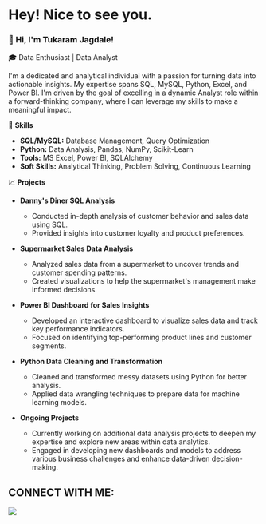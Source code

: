 # Hey! Nice to see you.

### 👋 Hi, I'm Tukaram Jagdale!

🎓 Data Enthusiast | Data Analyst

I'm a dedicated and analytical individual with a passion for turning data into actionable insights. My expertise spans SQL, MySQL, Python, Excel, and Power BI. I'm driven by the goal of excelling in a dynamic Analyst role within a forward-thinking company, where I can leverage my skills to make a meaningful impact.

🚀 **Skills**
- **SQL/MySQL:** Database Management, Query Optimization
- **Python:** Data Analysis, Pandas, NumPy, Scikit-Learn
- **Tools:** MS Excel, Power BI, SQLAlchemy
- **Soft Skills:** Analytical Thinking, Problem Solving, Continuous Learning

📈 **Projects**
- **Danny's Diner SQL Analysis**
  - Conducted in-depth analysis of customer behavior and sales data using SQL.
  - Provided insights into customer loyalty and product preferences.

- **Supermarket Sales Data Analysis**
  - Analyzed sales data from a supermarket to uncover trends and customer spending patterns.
  - Created visualizations to help the supermarket's management make informed decisions.

- **Power BI Dashboard for Sales Insights**
  - Developed an interactive dashboard to visualize sales data and track key performance indicators.
  - Focused on identifying top-performing product lines and customer segments.

- **Python Data Cleaning and Transformation**
  - Cleaned and transformed messy datasets using Python for better analysis.
  - Applied data wrangling techniques to prepare data for machine learning models.

- **Ongoing Projects**
  - Currently working on additional data analysis projects to deepen my expertise and explore new areas within data analytics.
  - Engaged in developing new dashboards and models to address various business challenges and enhance data-driven decision-making.

## **CONNECT WITH ME**:
<p align="left">
<a href = "https://www.linkedin.com/in/tkjagdale11/"><img src="https://img.shields.io/badge/LinkedIn-0077B5?style=for-the-badge&logo=linkedin&logoColor=white"/>


